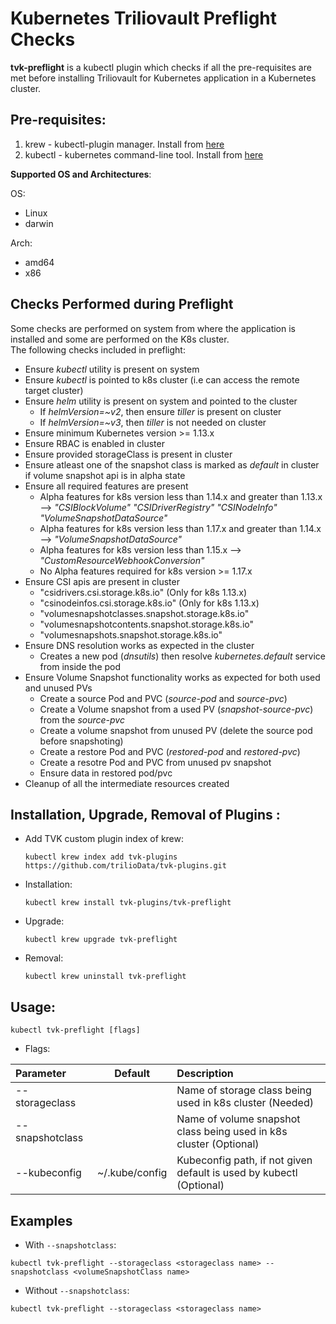 # Kubernetes Triliovault Preflight Checks

**tvk-preflight** is a kubectl plugin which checks if all the pre-requisites are  
met before installing Triliovault for Kubernetes application in a Kubernetes cluster.

## Pre-requisites:

1. krew - kubectl-plugin manager. Install from [here](https://krew.sigs.k8s.io/docs/user-guide/setup/install/)
2. kubectl - kubernetes command-line tool. Install from [here](https://kubernetes.io/docs/tasks/tools/install-kubectl/)

**Supported OS and Architectures**:

OS:
- Linux
- darwin

Arch:
- amd64
- x86


## Checks Performed during Preflight

Some checks are performed on system from where the application is installed and some are performed on the K8s cluster.  
The following checks included in preflight:

- Ensure *kubectl* utility is present on system
- Ensure *kubectl* is pointed to k8s cluster (i.e can access the remote target cluster)
- Ensure *helm* utility is present on system and pointed to the cluster
  - If *helmVersion=~v2*, then ensure *tiller* is present on cluster
  - If *helmVersion=~v3*, then *tiller* is not needed on cluster
- Ensure minimum Kubernetes version >= 1.13.x
- Ensure RBAC is enabled in cluster
- Ensure provided storageClass is present in cluster
- Ensure atleast one of the snapshot class is marked as *default* in cluster if volume snapshot api is in alpha state
- Ensure all required features are present
  - Alpha features for k8s version less than 1.14.x and greater than 1.13.x  --> *"CSIBlockVolume" "CSIDriverRegistry" "CSINodeInfo" "VolumeSnapshotDataSource"*
  - Alpha features for k8s version less than 1.17.x and greater than 1.14.x --> *"VolumeSnapshotDataSource"*
  - Alpha features for k8s version less than 1.15.x --> *"CustomResourceWebhookConversion"*
  - No Alpha features required for k8s version >= 1.17.x
- Ensure CSI apis are present in cluster
  - "csidrivers.csi.storage.k8s.io" (Only for k8s 1.13.x)
  - "csinodeinfos.csi.storage.k8s.io" (Only for k8s 1.13.x)
  - "volumesnapshotclasses.snapshot.storage.k8s.io"
  - "volumesnapshotcontents.snapshot.storage.k8s.io"
  - "volumesnapshots.snapshot.storage.k8s.io"
- Ensure DNS resolution works as expected in the cluster
  - Creates a new pod (*dnsutils*) then resolve *kubernetes.default* service from inside the pod
- Ensure Volume Snapshot functionality works as expected for both used and unused PVs
  - Create a source Pod and PVC (*source-pod* and *source-pvc*)
  - Create a Volume snapshot from a used PV (*snapshot-source-pvc*) from the *source-pvc*
  - Create a volume snapshot from unused PV (delete the source pod before snapshoting)
  - Create a restore Pod and PVC (*restored-pod* and *restored-pvc*)
  - Create a resotre Pod and PVC from unused pv snapshot
  - Ensure data in restored pod/pvc
- Cleanup of all the intermediate resources created


## Installation, Upgrade, Removal of Plugins :

- Add TVK custom plugin index of krew:

  ```
  kubectl krew index add tvk-plugins https://github.com/trilioData/tvk-plugins.git
  ```

- Installation:

    ```
    kubectl krew install tvk-plugins/tvk-preflight
  ```  

- Upgrade:

    ```
    kubectl krew upgrade tvk-preflight
  ```  

- Removal:

 	```
 	kubectl krew uninstall tvk-preflight
  ```  

## Usage:

    kubectl tvk-preflight [flags]
	
- Flags:

| Parameter                 | Default       | Description   |    
| :------------------------ |:-------------:| :-------------|  
| --storageclass          |             |Name of storage class being used in k8s cluster (Needed)
| --snapshotclass          |            |Name of volume snapshot class being used in k8s cluster (Optional)
| --kubeconfig            |   ~/.kube/config             |Kubeconfig path, if not given default is used by kubectl (Optional)

## Examples

- With `--snapshotclass`:

```shell script
kubectl tvk-preflight --storageclass <storageclass name> --snapshotclass <volumeSnapshotClass name>
```

- Without `--snapshotclass`:

```shell script
kubectl tvk-preflight --storageclass <storageclass name>
```
